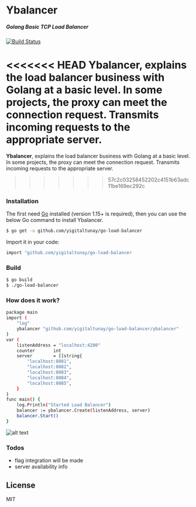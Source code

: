 # Ybalancer
##### Golang Basic TCP Load Balancer
[![Build Status](https://travis-ci.org/joemccann/dillinger.svg?branch=master)](https://travis-ci.org/joemccann/dillinger)


<<<<<<< HEAD
**Ybalancer**,  explains the load balancer business with Golang at a basic level. In some projects, the proxy can meet the connection request. Transmits incoming requests to the appropriate server.
=======
**Ybalancer**,  explains the load balancer business with Golang at a basic level. In some projects, the proxy can meet the connection request. Transmits incoming requests to the appropriate server.
>>>>>>> 57c2c03258452202c4151b63adc11be169ec292c

### Installation
The first need [Go](https://golang.org/) installed (version 1.15+ is required), then you can use the below Go command to install Ybalancer.
```sh
$ go get -u github.com/yigitaltunay/go-load-balancer
```
Import it in your code:
```sh
import "github.com/yigitaltunay/go-load-balancer
```

### Build

```sh
$ go build
$ ./go-load-balancer
```
### How does it work?

```sh
package main
import (
	"log"
	ybalancer "github.com/yigitaltunay/go-load-balancer/ybalancer"
)
var (
	listenAddress = "localhost:4200"
	counter       int
	server        = []string{
		"localhost:8081",
		"localhost:8082",
		"localhost:8083",
		"localhost:8084",
		"localhost:8085",
	}
)
func main() {
	log.Println("Started Load Balancer")
	balancer := ybalancer.Create(listenAddress, server)
	balancer.Start()
}
```

![alt text](https://i.ibb.co/mJqDTJP/image.png?raw=true "Ybalancer")

### Todos

 - flag integration will be made 
 - server availability info

License
----
MIT



